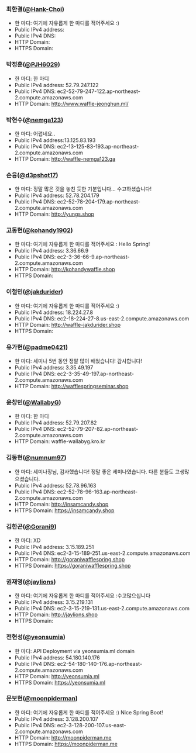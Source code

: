 ### 최한결([@Hank-Choi](https://github.com/Hank-Choi))
- 한 마디: 여기에 자유롭게 한 마디를 적어주세요 :)
- Public IPv4 address:
- Public IPv4 DNS:
- HTTP Domain: 
- HTTPS Domain: 

### 박정훈([@PJH6029](https://github.com/PJH6029))
- 한 마디: 한 마디
- Public IPv4 address: 52.79.247.122
- Public IPv4 DNS: ec2-52-79-247-122.ap-northeast-2.compute.amazonaws.com
- HTTP Domain: http://www.waffle-jeonghun.ml/

### 박현수([@nemga123](https://github.com/nemga123))
- 한 마디: 어렵네요..
- Public IPv4 address:13.125.83.193
- Public IPv4 DNS: ec2-13-125-83-193.ap-northeast-2.compute.amazonaws.com 
- HTTP Domain: http://waffle-nemga123.ga

### 손융([@d3pshot17](https://github.com/d3pshot17/waffle-rookies-19.5-springboot.git))
- 한 마디: 정말 많은 것을 놓친 듯한 기분입니다... 수고하셨습니다!
- Public IPv4 address: 52.78.204.179
- Public IPv4 DNS: ec2-52-78-204-179.ap-northeast-2.compute.amazonaws.com
- HTTP Domain: http://yungs.shop

### 고동현([@kohandy1902](https://github.com/kohandy1902))
- 한 마디: 여기에 자유롭게 한 마디를 적어주세요 : Hello Spring!
- Public IPv4 address: 3.36.66.9
- Public IPv4 DNS: ec2-3-36-66-9.ap-northeast-2.compute.amazonaws.com
- HTTP Domain: http://kohandywaffle.shop
- HTTPS Domain: 

### 이철민([@jakdurider](https://github.com/jakdurider))
- 한 마디: 여기에 자유롭게 한 마디를 적어주세요 :)
- Public IPv4 address: 18.224.27.8
- Public IPv4 DNS: ec2-18-224-27-8.us-east-2.compute.amazonaws.com
- HTTP Domain: http://waffle-jakdurider.shop 
- HTTPS Domain: 

### 유가현([@padme0421](https://github.com/padme0421))
- 한 마디: 세미나 5번 동안 정말 많이 배웠습니다! 감사합니다!
- Public IPv4 address: 3.35.49.197
- Public IPv4 DNS: ec2-3-35-49-197.ap-northeast-2.compute.amazonaws.com
- HTTP Domain: http://wafflespringseminar.shop

### 윤창민([@WallabyG](https://github.com/WallabyG))
- 한 마디: 한 마디
- Public IPv4 address: 52.79.207.82
- Public IPv4 DNS: ec2-52-79-207-82.ap-northeast-2.compute.amazonaws.com
- HTTP Domain: waffle-wallabyg.kro.kr

### 김동현([@numnum97](https://github.com/numnum97))
- 한 마디: 세미나장님, 감사했습니다! 정말 좋은 세미나였습니다. 다른 분들도 고생많으셨습니다.
- Public IPv4 address: 52.78.96.163
- Public IPv4 DNS: ec2-52-78-96-163.ap-northeast-2.compute.amazonaws.com
- HTTP Domain: http://insamcandy.shop
- HTTPS Domain: https://insamcandy.shop

### 김한곤([@Gorani9](https://github.com/Gorani9))
- 한 마디: XD
- Public IPv4 address: 3.15.189.251
- Public IPv4 DNS: ec2-3-15-189-251.us-east-2.compute.amazonaws.com
- HTTP Domain: http://goraniwafflespring.shop
- HTTPS Domain: https://goraniwafflespring.shop

### 권재영([@jaylions](https://github.com/jaylions))
- 한 마디: 여기에 자유롭게 한 마디를 적어주세요 :수고많으십니다
- Public IPv4 address: 3.15.219.131
- Public IPv4 DNS: ec2-3-15-219-131.us-east-2.compute.amazonaws.com
- HTTP Domain: http://jaylions.shop
- HTTPS Domain: 

### 전현성([@yeonsumia](https://github.com/yeonsumia))
- 한 마디: API Deployment via yeonsumia.ml domain 
- Public IPv4 address: 54.180.140.176
- Public IPv4 DNS: ec2-54-180-140-176.ap-northeast-2.compute.amazonaws.com
- HTTP Domain: http://yeonsumia.ml
- HTTPS Domain: https://yeonsumia.ml 

### 문보현([@moonpiderman](https://github.com/moonpiderman))
- 한 마디: 여기에 자유롭게 한 마디를 적어주세요 :) Nice Spring Boot!
- Public IPv4 address: 3.128.200.107
- Public IPv4 DNS: ec2-3-128-200-107.us-east-2.compute.amazonaws.com
- HTTP Domain: http://moonpiderman.me
- HTTPS Domain: https://moonpiderman.me
